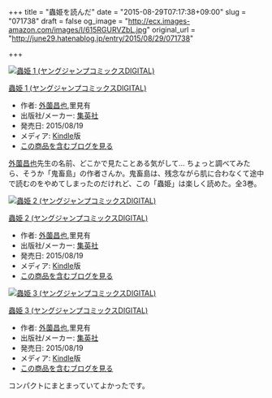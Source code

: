 +++
title = "蟲姫を読んだ"
date = "2015-08-29T07:17:38+09:00"
slug = "071738"
draft = false
og_image = "http://ecx.images-amazon.com/images/I/615RGURVZbL.jpg"
original_url = "http://june29.hatenablog.jp/entry/2015/08/29/071738"

+++

<p></p>
<div class="hatena-asin-detail">
<a href="http://www.amazon.co.jp/exec/obidos/ASIN/B013B90V64/cameralady-22/"><img src="http://ecx.images-amazon.com/images/I/615RGURVZbL._SL160_.jpg" class="hatena-asin-detail-image" alt="蟲姫 1 (ヤングジャンプコミックスDIGITAL)" title="蟲姫 1 (ヤングジャンプコミックスDIGITAL)"></a><div class="hatena-asin-detail-info">
<p class="hatena-asin-detail-title"><a href="http://www.amazon.co.jp/exec/obidos/ASIN/B013B90V64/cameralady-22/">蟲姫 1 (ヤングジャンプコミックスDIGITAL)</a></p>
<ul>
<li>
<span class="hatena-asin-detail-label">作者:</span> <a class="keyword" href="http://d.hatena.ne.jp/keyword/%B3%B0%B1%F2%BE%BB%CC%E9">外薗昌也</a>,里見有</li>
<li>
<span class="hatena-asin-detail-label">出版社/メーカー:</span> <a class="keyword" href="http://d.hatena.ne.jp/keyword/%BD%B8%B1%D1%BC%D2">集英社</a>
</li>
<li>
<span class="hatena-asin-detail-label">発売日:</span> 2015/08/19</li>
<li>
<span class="hatena-asin-detail-label">メディア:</span> <a class="keyword" href="http://d.hatena.ne.jp/keyword/Kindle">Kindle</a>版</li>
<li><a href="http://d.hatena.ne.jp/asin/B013B90V64/cameralady-22" target="_blank">この商品を含むブログを見る</a></li>
</ul>
</div>
<div class="hatena-asin-detail-foot"></div>
</div>

<p><a class="keyword" href="http://d.hatena.ne.jp/keyword/%B3%B0%B1%F2%BE%BB%CC%E9">外薗昌也</a>先生の名前、どこかで見たことある気がして… ちょっと調べてみたら、そうか「鬼畜島」の作者さんか。鬼畜島は、残念ながら肌に合わなくて途中で読むのをやめてしまったのだけれど、この「蟲姫」は楽しく読めた。全3巻。</p>

<p></p>
<div class="hatena-asin-detail">
<a href="http://www.amazon.co.jp/exec/obidos/ASIN/B013B90VGO/cameralady-22/"><img src="http://ecx.images-amazon.com/images/I/61lUZT7s4QL._SL160_.jpg" class="hatena-asin-detail-image" alt="蟲姫 2 (ヤングジャンプコミックスDIGITAL)" title="蟲姫 2 (ヤングジャンプコミックスDIGITAL)"></a><div class="hatena-asin-detail-info">
<p class="hatena-asin-detail-title"><a href="http://www.amazon.co.jp/exec/obidos/ASIN/B013B90VGO/cameralady-22/">蟲姫 2 (ヤングジャンプコミックスDIGITAL)</a></p>
<ul>
<li>
<span class="hatena-asin-detail-label">作者:</span> <a class="keyword" href="http://d.hatena.ne.jp/keyword/%B3%B0%B1%F2%BE%BB%CC%E9">外薗昌也</a>,里見有</li>
<li>
<span class="hatena-asin-detail-label">出版社/メーカー:</span> <a class="keyword" href="http://d.hatena.ne.jp/keyword/%BD%B8%B1%D1%BC%D2">集英社</a>
</li>
<li>
<span class="hatena-asin-detail-label">発売日:</span> 2015/08/19</li>
<li>
<span class="hatena-asin-detail-label">メディア:</span> <a class="keyword" href="http://d.hatena.ne.jp/keyword/Kindle">Kindle</a>版</li>
<li><a href="http://d.hatena.ne.jp/asin/B013B90VGO/cameralady-22" target="_blank">この商品を含むブログを見る</a></li>
</ul>
</div>
<div class="hatena-asin-detail-foot"></div>
</div>

<p></p>
<div class="hatena-asin-detail">
<a href="http://www.amazon.co.jp/exec/obidos/ASIN/B013SRJNRW/cameralady-22/"><img src="http://ecx.images-amazon.com/images/I/614ye2zAymL._SL160_.jpg" class="hatena-asin-detail-image" alt="蟲姫 3 (ヤングジャンプコミックスDIGITAL)" title="蟲姫 3 (ヤングジャンプコミックスDIGITAL)"></a><div class="hatena-asin-detail-info">
<p class="hatena-asin-detail-title"><a href="http://www.amazon.co.jp/exec/obidos/ASIN/B013SRJNRW/cameralady-22/">蟲姫 3 (ヤングジャンプコミックスDIGITAL)</a></p>
<ul>
<li>
<span class="hatena-asin-detail-label">作者:</span> <a class="keyword" href="http://d.hatena.ne.jp/keyword/%B3%B0%B1%F2%BE%BB%CC%E9">外薗昌也</a>,里見有</li>
<li>
<span class="hatena-asin-detail-label">出版社/メーカー:</span> <a class="keyword" href="http://d.hatena.ne.jp/keyword/%BD%B8%B1%D1%BC%D2">集英社</a>
</li>
<li>
<span class="hatena-asin-detail-label">発売日:</span> 2015/08/19</li>
<li>
<span class="hatena-asin-detail-label">メディア:</span> <a class="keyword" href="http://d.hatena.ne.jp/keyword/Kindle">Kindle</a>版</li>
<li><a href="http://d.hatena.ne.jp/asin/B013SRJNRW/cameralady-22" target="_blank">この商品を含むブログを見る</a></li>
</ul>
</div>
<div class="hatena-asin-detail-foot"></div>
</div>

<p>コンパクトにまとまっていてよかったです。</p>